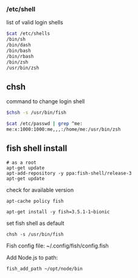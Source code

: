 ### /etc/shell
list of valid login shells
```bash
$cat /etc/shells
/bin/sh
/bin/dash
/bin/bash
/bin/rbash
/bin/zsh
/usr/bin/zsh
```

## chsh
command to change login shell
```bash
$chsh -s /usr/bin/fish
```

```bash
$cat /etc/passwd | grep ^me:
me:x:1000:1000:me,,,:/home/me:/usr/bin/zsh
```

## fish shell install

```console
# as a root
apt-get update
apt-add-repository -y ppa:fish-shell/release-3
apt-get update
```

check for available version
```console
apt-cache policy fish
```

```console
apt-get install -y fish=3.5.1-1~bionic
```

set fish shell as default
```console
chsh -s /usr/bin/fish
```

Fish config file: ~/.config/fish/config.fish

Add Node.js to path:
```
fish_add_path ~/opt/node/bin
```